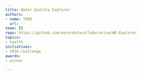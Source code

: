 ```yaml
---
title: Water Quality Explorer
authors:
- name: TODO
  url: ''
team: {}
repo: https://github.com/waterdatacollaborative/WQ-Explorer
topics:
- health
initiatives:
- 2016-challenge
awards:
- winner

---
```






